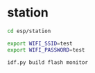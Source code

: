 # station

```sh
cd esp/station

export WIFI_SSID=test
export WIFI_PASSWORD=test

idf.py build flash monitor
```